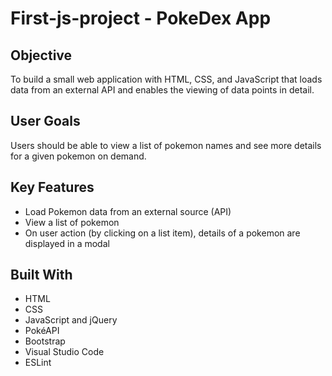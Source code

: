 # First-js-project - PokeDex App

## Objective
To build a small web application with HTML, CSS, and JavaScript that loads
data from an external API and enables the viewing of data points in detail.

## User Goals
Users should be able to view a list of pokemon names and see more details for a given pokemon on demand.

## Key Features
* Load Pokemon data from an external source (API)
* View a list of pokemon
* On user action (by clicking on a list item), details of a pokemon are displayed in a modal

## Built With
* HTML
* CSS
* JavaScript and jQuery
* PokéAPI
* Bootstrap
* Visual Studio Code
* ESLint

 
